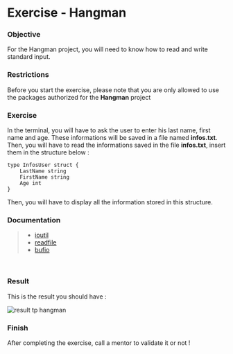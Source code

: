 # Exercise - Hangman

### Objective

For the Hangman project, you will need to know how to read and write standard input.
<br>

### Restrictions

Before you start the exercise, please note that you are only allowed to use the packages authorized for the **Hangman** project

### Exercise

In the terminal, you will have to ask the user to enter his last name, first name and age.
These informations will be saved in a file named **infos.txt**.
Then, you will have to read the informations saved in the file **infos.txt**, insert them in the structure below :

```
type InfosUser struct {
    LastName string
    FirstName string
    Age int
}
```

Then, you will have to display all the information stored in this structure.
<br>

### Documentation

> - [ioutil](https://golang.org/pkg/ioutil/)
> - [readfile](https://zetcode.com/golang/readfile/)
> - [bufio](https://pkg.go.dev/bufio)

<br>

### Result

This is the result you should have :

![result tp hangman](https://i.imgur.com/yfQ8nKq.gif)

### Finish

After completing the exercise, call a mentor to validate it or not !
